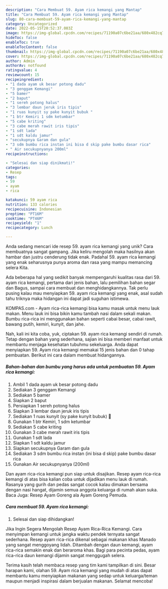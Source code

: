 ```yaml
---
description: "Cara Membuat 59. Ayam rica kemangi yang Mantap"
title: "Cara Membuat 59. Ayam rica kemangi yang Mantap"
slug: 80-cara-membuat-59-ayam-rica-kemangi-yang-mantap
category: Uncategorized
date: 2022-05-15T20:52:37.003Z
image: https://img-global.cpcdn.com/recipes/71190a07c6be21aa/680x482cq70/59-ayam-rica-kemangi-foto-resep-utama.jpg
hideToc: false
enableToc: true
enableTocContent: false
thumbnail: https://img-global.cpcdn.com/recipes/71190a07c6be21aa/680x482cq70/59-ayam-rica-kemangi-foto-resep-utama.jpg
cover: https://img-global.cpcdn.com/recipes/71190a07c6be21aa/680x482cq70/59-ayam-rica-kemangi-foto-resep-utama.jpg
author: Admin
authorAv: notfound
ratingvalue: 4
reviewcount: 15
recipeingredient:
- "1 dada ayam uk besar potong dadu"
- "3 genggam Kemangi"
- "5 bamer"
- "2 baput"
- "1 sereh potong halus"
- "3 lembar daun jeruk iris tipis"
- "1 ruas kunyit sy pake kunyit bubuk "
- "1 btr Kemiri 1 sdm ketumbar"
- "5 cabe kriting"
- "3 cabe merah rawit iris tipis"
- "1 sdt lada"
- "1 sdt kaldu jamur"
- "secukupnya Garam dan gula"
- "3 sdm bumbu rica instan ini bisa d skip pake bumbu dasar rica"
- " Air secukupnyanya 200ml"
recipeinstructions:

- "Selesai dan siap dinikmati!"
categories:
- Resep
tags:
- 59
- ayam
- rica

katakunci: 59 ayam rica 
nutrition: 133 calories
recipecuisine: Indonesian
preptime: "PT16M"
cooktime: "PT46M"
recipeyield: "1"
recipecategory: Lunch

---
```





Anda sedang mencari ide resep 59. ayam rica kemangi yang unik? Cara membuatnya sangat gampang. Jika keliru mengolah maka hasilnya akan hambar dan justru cenderung tidak enak. Padahal 59. ayam rica kemangi yang enak seharusnya punya aroma dan rasa yang mampu memancing selera Kita.





Ada beberapa hal yang sedikit banyak mempengaruhi kualitas rasa dari 59. ayam rica kemangi, pertama dari jenis bahan, lalu pemilihan bahan segar dan Bagus, sampai cara membuat dan menghidangkannya. Tak perlu pusing kalau mau menyiapkan 59. ayam rica kemangi yang enak,      asal sudah tahu triknya maka hidangan ini dapat jadi suguhan istimewa.














KOMPAS.com - Ayam rica-rica kemangi bisa kamu masak untuk menu lauk makan. Menu lauk ini bisa bikin kamu tambah nasi dalam sekali makan. Bumbu rica-rica ini menggunakan bahan seperti cabai besar, cabai rawit, bawang putih, kemiri, kunyit, dan jahe.






Nah, kali ini kita coba, yuk, ciptakan 59. ayam rica kemangi sendiri di rumah. Tetap dengan bahan yang sederhana, sajian ini bisa memberi manfaat untuk membantu menjaga kesehatan tubuhmu sekeluarga. Anda dapat menyiapkan 59. Ayam rica kemangi memakai 15 jenis bahan dan 0 tahap pembuatan. Berikut ini cara dalam membuat hidangannya.

<!--inarticleads1-->

##### Bahan-bahan dan bumbu yang harus ada untuk pembuatan 59. Ayam rica kemangi:

1. Ambil 1 dada ayam uk besar potong dadu
1. Sediakan 3 genggam Kemangi
1. Sediakan 5 bamer
1. Siapkan 2 baput
1. Persiapkan 1 sereh potong halus
1. Siapkan 3 lembar daun jeruk iris tipis
1. Sediakan 1 ruas kunyit (sy pake kunyit bubuk) 🤣
1. Gunakan 1 btr Kemiri, 1 sdm ketumbar
1. Sediakan 5 cabe kriting
1. Gunakan 3 cabe merah rawit iris tipis
1. Gunakan 1 sdt lada
1. Siapkan 1 sdt kaldu jamur
1. Siapkan secukupnya Garam dan gula
1. Sediakan 3 sdm bumbu rica instan (ini bisa d skip) pake bumbu dasar rica
1. Gunakan  Air secukupnyanya (200ml)


Dan ayam rica-rica kemangi pun siap untuk disajikan. Resep ayam rica-rica kemangi di atas bisa kalian coba untuk dijadikan menu lauk di rumah. Rasanya yang gurih dan pedas sangat cocok kalau dimakan bersama dengan nasi hangat, dijamin semua anggota keluarga di rumah akan suka. Baca Juga: Resep Ayam Goreng ala Ayam Goreng Pemuda. 

<!--inarticleads2-->

##### Cara membuat 59. Ayam rica kemangi:


1. Selesai dan siap dihidangkan!

Jika Ingin Segera Mengolah Resep Ayam Rica-Rica Kemangi. Cara menyimpan kemangi untuk jangka waktu pendek ternyata sangat sederhana. Resep ayam rica-rica dikenal sebagai makanan khas Manado yang sangat menggoyang lidah. Ditambah dengan daun kemangi, ayam rica-rica semakin enak dan beraroma khas. Bagi para pecinta pedas, ayam rica-rica daun kemangi dijamin sangat menggugah selera. 

Terima kasih telah membaca resep yang tim kami tampilkan di sini. Besar harapan kami, olahan 59. Ayam rica kemangi yang mudah di atas dapat membantu kamu menyiapkan makanan yang sedap untuk keluarga/teman maupun menjadi inspirasi dalam berjualan makanan. Selamat mencoba!
